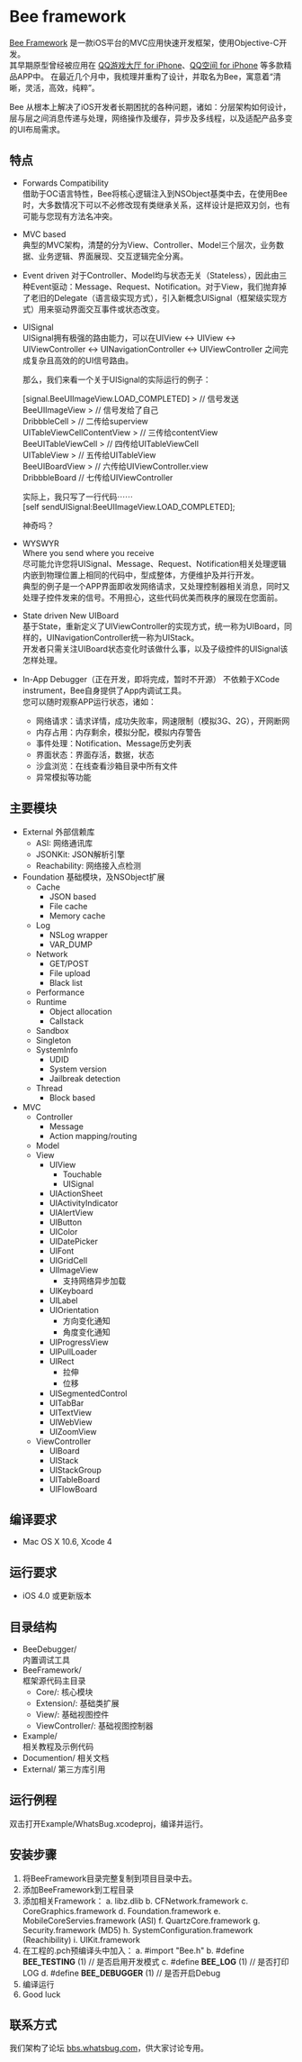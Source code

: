Bee framework
==================

[Bee Framework][1] 是一款iOS平台的MVC应用快速开发框架，使用Objective-C开发。  
其早期原型曾经被应用在 [QQ游戏大厅 for iPhone][2]、[QQ空间 for iPhone][3] 等多款精品APP中。 在最近几个月中，我梳理并重构了设计，并取名为Bee，寓意着“清晰，灵活，高效，纯粹”。

Bee 从根本上解决了iOS开发者长期困扰的各种问题，诸如：分层架构如何设计，层与层之间消息传递与处理，网络操作及缓存，异步及多线程，以及适配产品多变的UI布局需求。


特点
--------------------

   * Forwards Compatibility  
     借助于OC语言特性，Bee将核心逻辑注入到NSObject基类中去，在使用Bee时，大多数情况下可以不必修改现有类继承关系，这样设计是把双刃剑，也有可能与您现有方法名冲突。

   * MVC based  
     典型的MVC架构，清楚的分为View、Controller、Model三个层次，业务数据、业务逻辑、界面展现、交互逻辑完全分离。

   * Event driven
     对于Controller、Model均与状态无关（Stateless），因此由三种Event驱动：Message、Request、Notification。对于View，我们抛弃掉了老旧的Delegate（语言级实现方式），引入新概念UISignal（框架级实现方式）用来驱动界面交互事件或状态改变。  

   * UISignal  
     UISignal拥有极强的路由能力，可以在UIView <-> UIView <-> UIViewController <-> UINavigationController <-> UIViewController 之间完成复杂且高效的的UI信号路由。
 
     那么，我们来看一个关于UISignal的实际运行的例子：  

     [signal.BeeUIImageView.LOAD_COMPLETED] >  // 信号发送   
     BeeUIImageView >                          // 信号发给了自己   
     DribbbleCell >                            // 二传给superview   
     UITableViewCellContentView >              // 三传给contentView   
     BeeUITableViewCell >                      // 四传给UITableViewCell  
     UITableView >                             // 五传给UITableView   
     BeeUIBoardView >                          // 六传给UIViewController.view  
     DribbbleBoard                             // 七传给UIViewController   

     实际上，我只写了一行代码⋯⋯  
     [self sendUISignal:BeeUIImageView.LOAD_COMPLETED];   

     神奇吗？
 
   * WYSWYR   
     Where you send where you receive   
     尽可能允许您将UISignal、Message、Request、Notification相关处理逻辑内嵌到物理位置上相同的代码中，型成整体，方便维护及并行开发。  
     典型的例子是一个APP界面即收发网络请求，又处理控制器相关消息，同时又处理子控件发来的信号。不用担心，这些代码优美而秩序的展现在您面前。

   * State driven New UIBoard  
     基于State，重新定义了UIViewController的实现方式，统一称为UIBoard，同样的，UINavigationController统一称为UIStack。   
     开发者只需关注UIBoard状态变化时该做什么事，以及子级控件的UISignal该怎样处理。

   * In-App Debugger（正在开发，即将完成，暂时不开源）
     不依赖于XCode instrument，Bee自身提供了App内调试工具。  
     您可以随时观察APP运行状态，诸如：  
       * 网络请求：请求详情，成功失败率，网速限制（模拟3G、2G），开网断网
       * 内存占用：内存剩余，模拟分配，模拟内存警告
       * 事件处理：Notification、Message历史列表
       * 界面状态：界面存活，数据，状态
       * 沙盒浏览：在线查看沙箱目录中所有文件
       * 异常模拟等功能

主要模块
--------------------

   * External
     外部信赖库
     * ASI: 网络通讯库
     * JSONKit: JSON解析引擎
     * Reachability: 网络接入点检测
   * Foundation
     基础模块，及NSObject扩展
     * Cache
       * JSON based
       * File cache
       * Memory cache
     * Log
       * NSLog wrapper
       * VAR_DUMP
     * Network
       * GET/POST
       * File upload
       * Black list
     * Performance
     * Runtime
       * Object allocation
       * Callstack
     * Sandbox
     * Singleton
     * SystemInfo
       * UDID
       * System version
       * Jailbreak detection
     * Thread
       * Block based
   * MVC
     * Controller
       * Message
       * Action mapping/routing
     * Model
     * View
       * UIView
         * Touchable
         * UISignal
       * UIActionSheet
       * UIActivityIndicator
       * UIAlertView
       * UIButton
       * UIColor
       * UIDatePicker
       * UIFont
       * UIGridCell
       * UIImageView
         * 支持网络异步加载   
       * UIKeyboard
       * UILabel
       * UIOrientation
         * 方向变化通知
         * 角度变化通知
       * UIProgressView
       * UIPullLoader
       * UIRect
         * 拉伸
         * 位移
       * UISegmentedControl
       * UITabBar
       * UITextView
       * UIWebView
       * UIZoomView
     * ViewController
       * UIBoard
       * UIStack
       * UIStackGroup
       * UITableBoard
       * UIFlowBoard

编译要求
--------------------

  * Mac OS X 10.6, Xcode 4


运行要求
--------------------

  * iOS 4.0 或更新版本


目录结构
--------------------

  * BeeDebugger/  
     内置调试工具
  * BeeFramework/  
     框架源代码主目录
     * Core/: 核心模块
     * Extension/: 基础类扩展
     * View/: 基础视图控件
     * ViewController/: 基础视图控制器
  * Example/  
     相关教程及示例代码
  * Documention/
     相关文档
  * External/
     第三方库引用


运行例程
--------------------

双击打开Example/WhatsBug.xcodeproj，编译并运行。


安装步骤
--------------------

1. 将BeeFramework目录完整复制到项目目录中去。
2. 添加BeeFramework到工程目录
3. 添加相关Framework：
   a. libz.dlib
   b. CFNetwork.framework
   c. CoreGraphics.framework
   d. Foundation.framework
   e. MobileCoreServies.framework (ASI)
   f. QuartzCore.framework
   g. Security.framework (MD5)
   h. SystemConfiguration.framework (Reachibility)
   i. UIKit.framework
4. 在工程的.pch预编译头中加入：
   a. \#import "Bee.h"
   b. \#define __BEE_TESTING__  (1) // 是否启用开发模式
   c. \#define __BEE_LOG__      (1) // 是否打印LOG
   d. \#define __BEE_DEBUGGER__ (1) // 是否开启Debug
5. 编译运行
6. Good luck

联系方式
--------------------

我们架构了论坛 [bbs.whatsbug.com][4]，供大家讨论专用。

[1]: http://www.whatsbug.com
[2]: http://itunes.apple.com/cn/app/qq-you-xi-da-ting/id443908613?mt=8
[3]: http://itunes.apple.com/cn/app/qq-kong-jian/id364183992?mt=8
[4]: http://bbs.whatsbug.com
